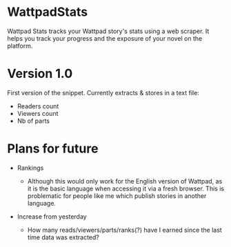 # WattpadStats
Wattpad Stats tracks your Wattpad story's stats using a web scraper. It helps you track your progress and the exposure of your novel on the platform. 

# Version 1.0
First version of the snippet. Currently extracts & stores in a text file:
- Readers count
- Viewers count
- Nb of parts

# Plans for future 
- Rankings
  - Although this would only work for the English version of Wattpad, as it is the basic language when accessing it via a fresh browser. This is problematic for people like me which publish stories in another language.
  
- Increase from yesterday
  - How many reads/viewers/parts/ranks(?) have I earned since the last time data was extracted?
